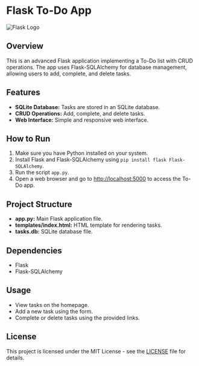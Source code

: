 # Flask To-Do App

![Flask Logo](flask_logo.jpg)

## Overview

This is an advanced Flask application implementing a To-Do list with CRUD operations. The app uses Flask-SQLAlchemy for database management, allowing users to add, complete, and delete tasks.

## Features

- **SQLite Database:** Tasks are stored in an SQLite database.
- **CRUD Operations:** Add, complete, and delete tasks.
- **Web Interface:** Simple and responsive web interface.

## How to Run

1. Make sure you have Python installed on your system.
2. Install Flask and Flask-SQLAlchemy using `pip install flask Flask-SQLAlchemy`.
3. Run the script `app.py`.
4. Open a web browser and go to [http://localhost:5000](http://localhost:5000) to access the To-Do app.

## Project Structure

- **app.py:** Main Flask application file.
- **templates/index.html:** HTML template for rendering tasks.
- **tasks.db:** SQLite database file.

## Dependencies

- Flask
- Flask-SQLAlchemy

## Usage

- View tasks on the homepage.
- Add a new task using the form.
- Complete or delete tasks using the provided links.

## License

This project is licensed under the MIT License - see the [LICENSE](LICENSE) file for details.
